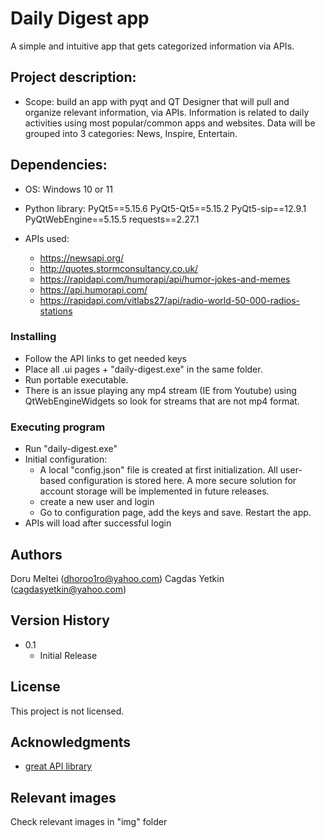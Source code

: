 # Daily Digest app
A simple and intuitive app that gets categorized information via APIs. 

## Project description: 
* Scope: build an app with pyqt and QT Designer that will pull  and organize relevant information, via APIs. Information is related to daily activities using most popular/common apps and websites. Data will be grouped into 3 categories: News, Inspire, Entertain. 

## Dependencies:

* OS: 
    Windows 10 or 11

* Python library:
    PyQt5==5.15.6
    PyQt5-Qt5==5.15.2
    PyQt5-sip==12.9.1
    PyQtWebEngine==5.15.5
    requests==2.27.1

* APIs used:
    * https://newsapi.org/
    * http://quotes.stormconsultancy.co.uk/
    * https://rapidapi.com/humorapi/api/humor-jokes-and-memes
    * https://api.humorapi.com/
    * https://rapidapi.com/vitlabs27/api/radio-world-50-000-radios-stations 

### Installing

* Follow the API links to get needed keys
* Place all .ui pages + "daily-digest.exe" in the same folder. 
* Run portable executable.
* There is an issue playing any mp4 stream (IE from Youtube) using QtWebEngineWidgets so look for streams that are not mp4 format. 

### Executing program

* Run "daily-digest.exe"
* Initial configuration: 
    * A local "config.json" file is created at first initialization. All user-based configuration is stored here. A more secure solution for account storage will be implemented in future releases.
    * create a new user and login
    * Go to configuration page, add the keys and save. Restart the app. 
* APIs will load after successful login

## Authors

Doru Meltei (dhoroo1ro@yahoo.com) 
Cagdas Yetkin (cagdasyetkin@yahoo.com)

## Version History

* 0.1
    * Initial Release

## License

This project is not licensed.

## Acknowledgments

* [great API library](https://rapidapi.com)

## Relevant images
Check relevant images in "img" folder